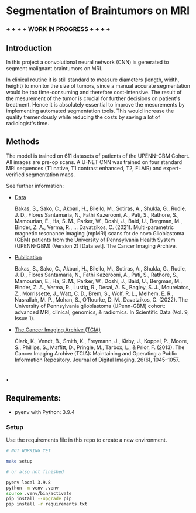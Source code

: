 # Segmentation of Braintumors on MRI

### + + + +  WORK IN PROGRESS + + + +

## Introduction

In this project a convolutional neural network (CNN) is generated to segment malignant braintumors on MRI. 

In clinical routine it is still standard to measure diameters (length, width, height) to monitor the size of tumors, since a manual accurate segmentation would be too time-consuming and therefore cost-intensive. The result of the mesurement of the tumor is crucial for further decisions on patient's treatment. Hence it is absolutely essential to improve the mesurements by implementing automated segmentation tools. This would increase the quality tremendously while reducing the costs by saving a lot of radiologist's time.

## Methods

The model is trained on 611 datasets of patients of the UPENN-GBM Cohort. All images are pre-op scans. A U-NET CNN was trained on four standard MRI sequences (T1 native, T1 contrast enhanced, T2, FLAIR) and expert-verified segmentation maps.

See further information:
+ [Data](https://doi.org/10.7937/TCIA.709X-DN49) 

    Bakas, S., Sako, C., Akbari, H., Bilello, M., Sotiras, A., Shukla, G., Rudie, J. D., Flores Santamaria, N., Fathi Kazerooni, A., Pati, S., Rathore, S., Mamourian, E., Ha, S. M., Parker, W., Doshi, J., Baid, U., Bergman, M., Binder, Z. A., Verma, R., … Davatzikos, C. (2021). Multi-parametric magnetic resonance imaging (mpMRI) scans for de novo Glioblastoma (GBM) patients from the University of Pennsylvania Health System (UPENN-GBM) (Version 2) [Data set]. The Cancer Imaging Archive. 

+ [Publication](https://doi.org/10.1038/s41597-022-01560-7) 

    Bakas, S., Sako, C., Akbari, H., Bilello, M., Sotiras, A., Shukla, G., Rudie, J. D., Flores Santamaria, N., Fathi Kazerooni, A., Pati, S., Rathore, S., Mamourian, E., Ha, S. M., Parker, W., Doshi, J., Baid, U., Bergman, M., Binder, Z. A., Verma, R., Lustig, R., Desai, A. S., Bagley, S. J., Mourelatos, Z., Morrissette, J., Watt, C. D., Brem, S., Wolf, R. L., Melhem, E. R., Nasrallah, M. P., Mohan, S., O’Rourke, D. M., Davatzikos, C. (2022). The University of Pennsylvania glioblastoma (UPenn-GBM) cohort: advanced MRI, clinical, genomics, & radiomics. In Scientific Data (Vol. 9, Issue 1).

+ [The Cancer Imaging Archive (TCIA)](https://doi.org/10.1007/s10278-013-9622-7)
    
    Clark, K., Vendt, B., Smith, K., Freymann, J., Kirby, J., Koppel, P., Moore, S., Phillips, S., Maffitt, D., Pringle, M., Tarbox, L., & Prior, F. (2013). The Cancer Imaging Archive (TCIA): Maintaining and Operating a Public Information Repository. Journal of Digital Imaging, 26(6), 1045–1057.

## .

## Requirements:

- pyenv with Python: 3.9.4

### Setup

Use the requirements file in this repo to create a new environment.

```BASH
# NOT WORKING YET

make setup

# or also not finished

pyenv local 3.9.8
python -m venv .venv
source .venv/bin/activate
pip install --upgrade pip
pip install -r requirements.txt
```
